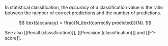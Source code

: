 In statistical classification, the *accuracy* of a classification value is the
ratio between the number of correct predictions and the number of predictions.

$$ \text{accuracy} = \frac{N_\text{correctly predicted}}{N}. $$

See also [[Recall (classification)]], [[Precision (classification)]] and
[[F1-score]].
